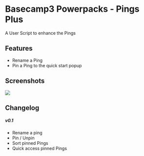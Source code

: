 # Basecamp3 Powerpacks - Pings Plus

A User Script to enhance the Pings

## Features

- Rename a Ping
- Pin a Ping to the quick start popup

## Screenshots

![](https://i.imgur.com/e1ILOtI.gif)

## Changelog

##### v0.1

- Rename a ping
- Pin / Unpin
- Sort pinned Pings
- Quick access pinned Pings
